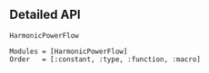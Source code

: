 ## Detailed API

```@docs
HarmonicPowerFlow
```

```@autodocs
Modules = [HarmonicPowerFlow]
Order   = [:constant, :type, :function, :macro]
```